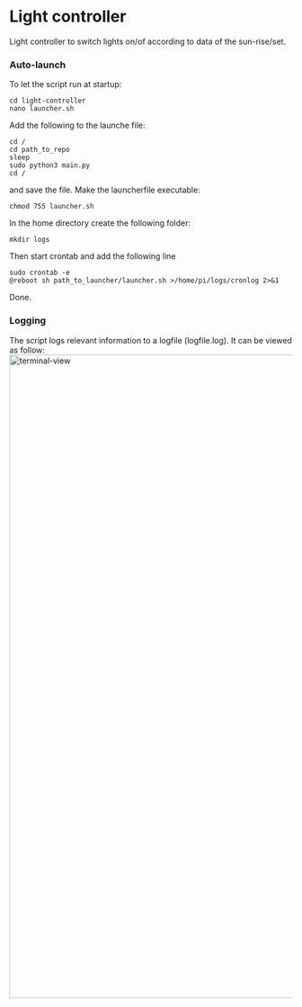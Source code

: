 # Light controller
Light controller to switch lights on/of according to data of the sun-rise/set.

<h3>Auto-launch</h1>
To let the script run at startup:

```
cd light-controller
nano launcher.sh
```

Add the following to the launche file:
```
cd /
cd path_to_repo
sleep
sudo python3 main.py
cd /
```
and save the file.
Make the launcherfile executable:
```
chmod 755 launcher.sh
```
In the home directory create the following folder:
```
mkdir logs
```
Then start crontab and add the following line
```
sudo crontab -e
@reboot sh path_to_launcher/launcher.sh >/home/pi/logs/cronlog 2>&1
```
Done.

<h3>Logging</h1>
The script logs relevant information to a logfile (logfile.log). It can be viewed as follow:
<img width="1145" alt="terminal-view" src="https://user-images.githubusercontent.com/15052685/148351573-17ebbc33-a429-4c45-bea1-a02fada239e8.png">
